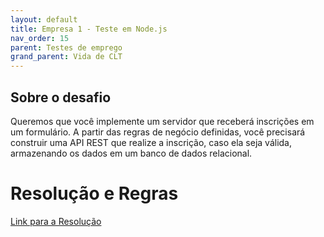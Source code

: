 ```yaml
---
layout: default
title: Empresa 1 - Teste em Node.js
nav_order: 15
parent: Testes de emprego
grand_parent: Vida de CLT
---
```


## Sobre o desafio

Queremos que você implemente um servidor que receberá inscrições em um formulário. A partir das regras de negócio definidas, você precisará construir uma API REST que realize a inscrição, caso ela seja válida, armazenando os dados em um banco de dados relacional.

# Resolução e Regras

[Link para a Resolução](https://github.com/willmustafa/precato-desafio-dev-backend)